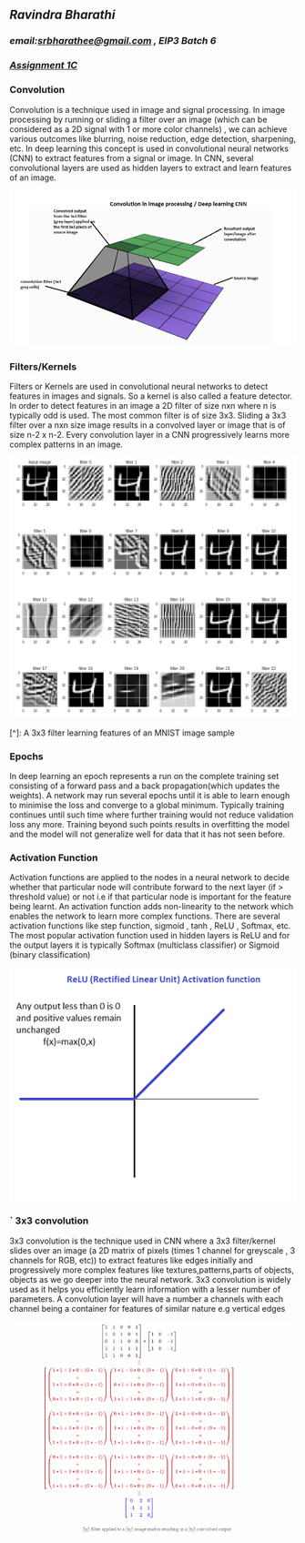 



## ***Ravindra Bharathi*** 

### *email:srbharathee@gmail.com , EIP3 Batch 6*

### ***<u>Assignment 1C</u>*** 

### Convolution

Convolution is a technique used in image and signal processing. In image processing by running or sliding a filter over an image (which can be considered as a 2D signal with 1 or more color channels) , we can achieve various outcomes like blurring, noise reduction, edge detection, sharpening, etc. In deep learning this concept is used in convolutional neural networks (CNN) to extract features from a signal or image. In CNN, several convolutional layers are used as hidden layers to extract and learn features of an image.

![convolution](https://raw.githubusercontent.com/ravindrabharathi/eip3/master/images/convolution.png)

### Filters/Kernels

Filters or Kernels are used in convolutional neural networks to detect features in images and signals. So a kernel is also called a feature detector. In order to detect features in an image  a 2D filter of size nxn where n is typically odd is used. The most common filter is of size 3x3.  Sliding a 3x3 filter over a nxn size image results in a convolved layer or image that is of size n-2 x n-2. Every convolution layer in a CNN progressively learns more complex patterns in an image.

![3x3 filter on MNIST data](https://raw.githubusercontent.com/ravindrabharathi/eip3/master/images/3x3_filteron_Mnist.png)

[^]:                          A 3x3 filter learning features of an MNIST image sample 

### Epochs 

In deep learning an epoch represents a run on the complete training set consisting of a forward pass and a back propagation(which updates the weights). A network may run several epochs until it is able to learn enough to minimise the loss and converge to a global minimum. Typically training continues until such time where further training would not reduce validation loss any more. Training beyond such points results in overfitting the model and the model will not generalize well for data that it has not seen before. 

### Activation Function

Activation functions are applied to the nodes in a neural network to decide whether that particular node will contribute forward to the next layer (if > threshold value) or not i.e if that particular node is important for the feature being learnt. An activation function adds non-linearity to the network which enables the network to learn more complex functions. There are several activation functions like step function, sigmoid , tanh , ReLU , Softmax, etc. The most popular activation function used in hidden layers is ReLU and for the output layers it is typically Softmax (multiclass classifier) or Sigmoid (binary classification)

![ReLU activation function](https://raw.githubusercontent.com/ravindrabharathi/eip3/master/images/ReLU.png)

### ` 3x3 convolution

3x3 convolution is the technique used in CNN where a 3x3 filter/kernel slides over an image (a 2D matrix of pixels (times 1 channel for greyscale , 3 channels for RGB, etc)) to extract features like edges initially and progressively more complex features like textures,patterns,parts of objects, objects as we go deeper into the neural network. 3x3 convolution is widely used as it helps you efficiently learn information with a lesser number of parameters. A convolution layer will have a number a channels with each channel being a container for features of similar nature e.g vertical edges

![sample 3x3 convolution](https://raw.githubusercontent.com/ravindrabharathi/eip3/master/images/3x3-filter-example.png)